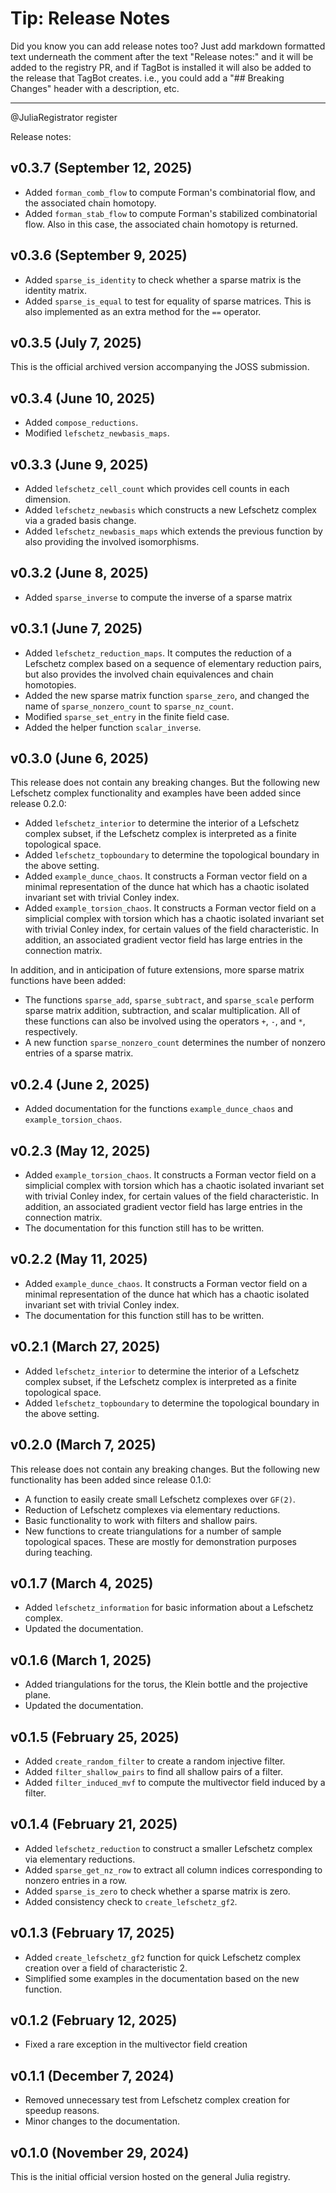 
# Tip: Release Notes

Did you know you can add release notes too? Just add markdown formatted text
underneath the comment after the text "Release notes:" and it will be added to
the registry PR, and if TagBot is installed it will also be added to the release
that TagBot creates. i.e., you could add a "## Breaking Changes" header with a
description, etc.

*******************************************************************************

@JuliaRegistrator register

Release notes:

## v0.3.7 (September 12, 2025)

- Added `forman_comb_flow` to compute Forman's combinatorial flow,
  and the associated chain homotopy.
- Added `forman_stab_flow` to compute Forman's stabilized combinatorial
  flow. Also in this case, the associated chain homotopy is returned.

## v0.3.6 (September 9, 2025)

- Added `sparse_is_identity` to check whether a sparse matrix is the 
  identity matrix.
- Added `sparse_is_equal` to test for equality of sparse matrices.
  This is also implemented as an extra method for the `==` operator.

## v0.3.5 (July 7, 2025)

This is the official archived version accompanying the JOSS submission.

## v0.3.4 (June 10, 2025)

- Added `compose_reductions`.
- Modified `lefschetz_newbasis_maps`.

## v0.3.3 (June 9, 2025)

- Added `lefschetz_cell_count` which provides cell counts in 
  each dimension.
- Added `lefschetz_newbasis` which constructs a new Lefschetz
  complex via a graded basis change.
- Added `lefschetz_newbasis_maps` which extends the previous
  function by also providing the involved isomorphisms.

## v0.3.2 (June 8, 2025)

- Added `sparse_inverse` to compute the inverse of a sparse matrix

## v0.3.1 (June 7, 2025)

- Added `lefschetz_reduction_maps`. It computes the reduction of a Lefschetz
  complex based on a sequence of elementary reduction pairs, but also provides
  the involved chain equivalences and chain homotopies.
- Added the new sparse matrix function `sparse_zero`, and changed the name
  of `sparse_nonzero_count` to `sparse_nz_count`.
- Modified `sparse_set_entry` in the finite field case.
- Added the helper function `scalar_inverse`.

## v0.3.0 (June 6, 2025)

This release does not contain any breaking changes. But the 
following new Lefschetz complex functionality and examples
have been added since release 0.2.0:

- Added `lefschetz_interior` to determine the interior of a Lefschetz
  complex subset, if the Lefschetz complex is interpreted as a finite
  topological space.
- Added `lefschetz_topboundary` to determine the topological boundary
  in the above setting.
- Added `example_dunce_chaos`. It constructs a Forman vector field
  on a minimal representation of the dunce hat which has a chaotic
  isolated invariant set with trivial Conley index.
- Added `example_torsion_chaos`. It constructs a Forman vector field
  on a simplicial complex with torsion which has a chaotic isolated
  invariant set with trivial Conley index, for certain values of the
  field characteristic. In addition, an associated gradient vector
  field has large entries in the connection matrix.

In addition, and in anticipation of future extensions, more sparse
matrix functions have been added:

- The functions `sparse_add`, `sparse_subtract`, and `sparse_scale`
  perform sparse matrix addition, subtraction, and scalar multiplication.
  All of these functions can also be involved using the operators
  `+`, `-`, and `*`, respectively.
- A new function `sparse_nonzero_count` determines the number of
  nonzero entries of a sparse matrix.

## v0.2.4 (June 2, 2025)

- Added documentation for the functions `example_dunce_chaos`
  and `example_torsion_chaos`.

## v0.2.3 (May 12, 2025)

- Added `example_torsion_chaos`. It constructs a Forman vector field
  on a simplicial complex with torsion which has a chaotic isolated
  invariant set with trivial Conley index, for certain values of the
  field characteristic. In addition, an associated gradient vector
  field has large entries in the connection matrix.
- The documentation for this function still has to be written.

## v0.2.2 (May 11, 2025)

- Added `example_dunce_chaos`. It constructs a Forman vector field
  on a minimal representation of the dunce hat which has a chaotic
  isolated invariant set with trivial Conley index.
- The documentation for this function still has to be written.

## v0.2.1 (March 27, 2025)

- Added `lefschetz_interior` to determine the interior of a Lefschetz
  complex subset, if the Lefschetz complex is interpreted as a finite
  topological space.
- Added `lefschetz_topboundary` to determine the topological boundary
  in the above setting.

## v0.2.0 (March 7, 2025)

This release does not contain any breaking changes. But the 
following new functionality has been added since release 0.1.0:

- A function to easily create small Lefschetz complexes over `GF(2)`.
- Reduction of Lefschetz complexes via elementary reductions.
- Basic functionality to work with filters and shallow pairs.
- New functions to create triangulations for a number of
  sample topological spaces. These are mostly for demonstration
  purposes during teaching.

## v0.1.7 (March 4, 2025)

- Added `lefschetz_information` for basic information about a
  Lefschetz complex.
- Updated the documentation.

## v0.1.6 (March 1, 2025)

- Added triangulations for the torus, the Klein bottle and the
  projective plane.
- Updated the documentation.

## v0.1.5 (February 25, 2025)

- Added `create_random_filter` to create a random injective filter.
- Added `filter_shallow_pairs` to find all shallow pairs of a filter.
- Added `filter_induced_mvf` to compute the multivector field induced
  by a filter.

## v0.1.4 (February 21, 2025)

- Added `lefschetz_reduction` to construct a smaller Lefschetz complex
  via elementary reductions.
- Added `sparse_get_nz_row` to extract all column indices corresponding
  to nonzero entries in a row.
- Added `sparse_is_zero` to check whether a sparse matrix is zero.
- Added consistency check to `create_lefschetz_gf2`.

## v0.1.3 (February 17, 2025)

- Added `create_lefschetz_gf2` function for quick Lefschetz complex creation
  over a field of characteristic 2.
- Simplified some examples in the documentation based on the new function.

## v0.1.2 (February 12, 2025)

- Fixed a rare exception in the multivector field creation

## v0.1.1 (December 7, 2024)

- Removed unnecessary test from Lefschetz complex creation for speedup reasons.
- Minor changes to the documentation.

## v0.1.0 (November 29, 2024)

This is the initial official version hosted on the general Julia registry.

